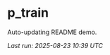 # p_train

Auto-updating README demo.

<!--START_SECTION:status-->
_Last run: 2025-08-23 10:39 UTC_
<!--END_SECTION:status-->






































































